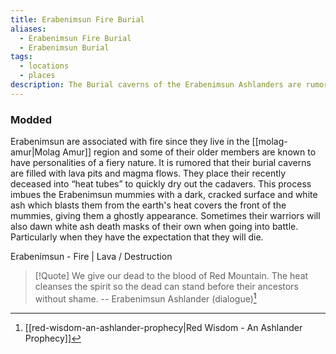```yaml
---
title: Erabenimsun Fire Burial
aliases:
  - Erabenimsun Fire Burial
  - Erabenimsun Burial
tags:
  - locations
  - places
description: The Burial caverns of the Erabenimsun Ashlanders are rumored to be filled with lava pits and magma flows, beneath the volcanic Molag Amur.
---
```

### Modded
Erabenimsun are associated with fire since they live in the [[molag-amur|Molag Amur]] region and some of their older members are known to have personalities of a fiery nature. It is rumored that their burial caverns are filled with lava pits and magma flows. They place their recently deceased into “heat tubes” to quickly dry out the cadavers. This process imbues the Erabenimsun mummies with a dark, cracked surface and white ash which blasts them from the earth's heat covers the front of the mummies, giving them a ghostly appearance. Sometimes their warriors will also dawn white ash death masks of their own when going into battle. Particularly when they have the expectation that they will die.

Erabenimsun - Fire | Lava / Destruction

> [!Quote]
> We give our dead to the blood of Red Mountain. The heat cleanses the spirit so the dead can stand before their ancestors without shame.
> -- Erabenimsun Ashlander (dialogue)[^1]

[^1]: [[red-wisdom-an-ashlander-prophecy|Red Wisdom - An Ashlander Prophecy]]